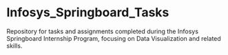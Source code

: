 # Infosys_Springboard_Tasks
Repository for tasks and assignments completed during the Infosys Springboard Internship Program, focusing on Data Visualization and related skills.
